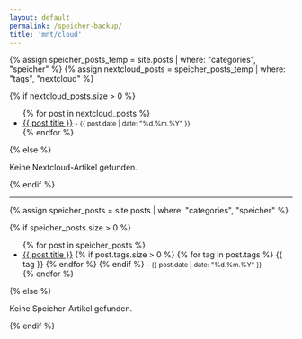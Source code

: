 ```yaml
---
layout: default
permalink: /speicher-backup/
title: 'mnt/cloud'
---
```


{% assign speicher_posts_temp = site.posts | where: "categories", "speicher" %}
{% assign nextcloud_posts = speicher_posts_temp | where: "tags", "nextcloud" %}

{% if nextcloud_posts.size > 0 %}
  <ul>
  {% for post in nextcloud_posts %}
    <li>
      <a href="{{ post.url | relative_url }}">{{ post.title }}</a>
      <small> - {{ post.date | date: "%d.%m.%Y" }}</small>
    </li>
  {% endfor %}
  </ul>
{% else %}
  <p>Keine Nextcloud-Artikel gefunden.</p>
{% endif %}

---

{% assign speicher_posts = site.posts | where: "categories", "speicher" %}

{% if speicher_posts.size > 0 %}
  <ul>
  {% for post in speicher_posts %}
    <li>
      <a href="{{ post.url | relative_url }}">{{ post.title }}</a>
      {% if post.tags.size > 0 %}
        <span class="tags">
        {% for tag in post.tags %}
          <span class="tag">{{ tag }}</span>
        {% endfor %}
        </span>
      {% endif %}
      <small> - {{ post.date | date: "%d.%m.%Y" }}</small>
    </li>
  {% endfor %}
  </ul>
{% else %}
  <p>Keine Speicher-Artikel gefunden.</p>
{% endif %}
